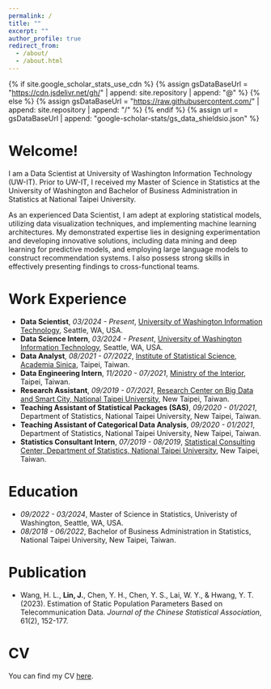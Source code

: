 ```yaml
---
permalink: /
title: ""
excerpt: ""
author_profile: true
redirect_from: 
  - /about/
  - /about.html
---
```


{% if site.google_scholar_stats_use_cdn %}
{% assign gsDataBaseUrl = "https://cdn.jsdelivr.net/gh/" | append: site.repository | append: "@" %}
{% else %}
{% assign gsDataBaseUrl = "https://raw.githubusercontent.com/" | append: site.repository | append: "/" %}
{% endif %}
{% assign url = gsDataBaseUrl | append: "google-scholar-stats/gs_data_shieldsio.json" %}

<span class='anchor' id='about-me'></span>
# Welcome!

I am a Data Scientist at University of Washington Information Technology (UW-IT). Prior to UW-IT, I received my Master of Science in Statistics at the University of Washington and Bachelor of Business Administration in Statistics at National Taipei University.

As an experienced Data Scientist, I am adept at exploring statistical models, utilizing data visualization techniques, and implementing machine learning architectures. My demonstrated expertise lies in designing experimentation and developing innovative solutions, including data mining and deep learning for predictive models, and employing large language models to construct recommendation systems. I also possess strong skills in effectively presenting findings to cross-functional teams.

<!--# 🔥 News-->
<!--- *2022.02*: &nbsp;🎉🎉 Lorem ipsum dolor sit amet, consectetur adipiscing elit. Vivamus ornare aliquet ipsum, ac tempus justo dapibus sit amet. -->
<!--- *2022.02*: &nbsp;🎉🎉 Lorem ipsum dolor sit amet, consectetur adipiscing elit. Vivamus ornare aliquet ipsum, ac tempus justo dapibus sit amet. -->

<span class='anchor' id='work-experience'></span>
# Work Experience
- **Data Scientist**, *03/2024 - Present*, [University of Washington Information Technology](https://itconnect.uw.edu/it-at-the-uw/about-uwit/), Seattle, WA, USA.
- **Data Science Intern**, *03/2024 - Present*, [University of Washington Information Technology](https://itconnect.uw.edu/it-at-the-uw/about-uwit/), Seattle, WA, USA.
- **Data Analyst**, *08/2021 - 07/2022*, [Institute of Statistical Science, Academia Sinica](https://www.stat.sinica.edu.tw/eng/), Taipei, Taiwan.
- **Data Engineering Intern**, *11/2020 - 07/2021*, [Ministry of the Interior](https://segis.moi.gov.tw/STATCloud/Index), Taipei, Taiwan.
- **Research Assistant**, *09/2019 - 07/2021*, [Research Center on Big Data and Smart City, National Taipei University](http://www.rcbs.ntpu.edu.tw/), New Taipei, Taiwan.
- **Teaching Assistant of Statistical Packages (SAS)**, *09/2020 - 01/2021*, Department of Statistics, National Taipei University, New Taipei, Taiwan.
- **Teaching Assistant of Categorical Data Analysis**, *09/2020 - 01/2021*, Department of Statistics, National Taipei University, New Taipei, Taiwan.
- **Statistics Consultant Intern**, *07/2019 - 08/2019*, [Statistical Consulting Center, Department of Statistics, National Taipei University](https://www.stat.ntpu.edu.tw/page.php?id=158&ids=1), New Taipei, Taiwan.

# Education
- *09/2022 - 03/2024*, Master of Science in Statistics, Univeristy of Washington, Seattle, WA, USA. 
- *08/2018 - 06/2022*, Bachelor of Business Administration in Statistics, National Taipei University, New Taipei, Taiwan.

<span class='anchor' id='publication'></span>
# Publication
- Wang, H. L., **Lin, J.**, Chen, Y. H., Chen, Y. S., Lai, W. Y., & Hwang, Y. T. (2023). Estimation of Static Population Parameters Based on Telecommunication Data. *Journal of the Chinese Statistical Association*, 61(2), 152-177.

<!--# 🎖 Honors and Awards-->
<!--- *2021.10* Lorem ipsum dolor sit amet, consectetur adipiscing elit. Vivamus ornare aliquet ipsum, ac tempus justo dapibus sit amet. -->
<!--- *2021.09* Lorem ipsum dolor sit amet, consectetur adipiscing elit. Vivamus ornare aliquet ipsum, ac tempus justo dapibus sit amet. -->

<!--# 💻 Internships-->
<!--- *2019.05 - 2020.02*, [Lorem](https://github.com/), China.-->

# CV
You can find my CV [here](https://drive.google.com/file/d/1Z4ksWF4FGfj6s_8ErFF_mCP_xy_fDsa4/view?usp=sharing).
 <br />
